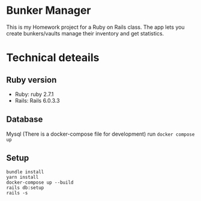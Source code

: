 # Bunker Manager
This is my Homework project for a Ruby on Rails class. 
The app lets you create bunkers/vaults manage their inventory
and get statistics.

# Technical deteails
## Ruby version
- Ruby: ruby 2.7.1
- Rails: Rails 6.0.3.3 
## Database
Mysql (There is a docker-compose file for development)
run `docker compose up`
## Setup
```
bundle install
yarn install
docker-compose up --build
rails db:setup
rails -s
```